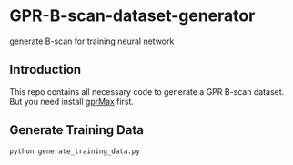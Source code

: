 # GPR-B-scan-dataset-generator
generate B-scan for training neural network

## Introduction
This repo contains all necessary code to generate a GPR B-scan dataset. But you need install [gprMax](https://github.com/gprMax/gprMax) first.

## Generate Training Data

    python generate_training_data.py
